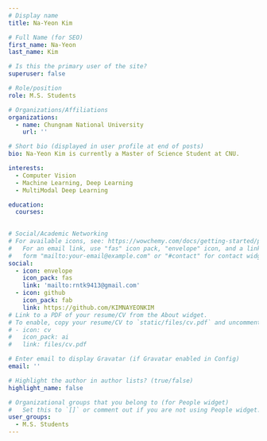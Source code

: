 ```yaml
---
# Display name
title: Na-Yeon Kim

# Full Name (for SEO)
first_name: Na-Yeon
last_name: Kim

# Is this the primary user of the site?
superuser: false

# Role/position
role: M.S. Students

# Organizations/Affiliations
organizations:
  - name: Chungnam National University
    url: ''

# Short bio (displayed in user profile at end of posts)
bio: Na-Yeon Kim is currently a Master of Science Student at CNU.

interests:
  - Computer Vision
  - Machine Learning, Deep Learning
  - MultiModal Deep Learning

education:
  courses:
    

# Social/Academic Networking
# For available icons, see: https://wowchemy.com/docs/getting-started/page-builder/#icons
#   For an email link, use "fas" icon pack, "envelope" icon, and a link in the
#   form "mailto:your-email@example.com" or "#contact" for contact widget.
social:
  - icon: envelope
    icon_pack: fas
    link: 'mailto:rntk9413@gmail.com'
  - icon: github
    icon_pack: fab
    link: https://github.com/KIMNAYEONKIM
# Link to a PDF of your resume/CV from the About widget.
# To enable, copy your resume/CV to `static/files/cv.pdf` and uncomment the lines below.
# - icon: cv
#   icon_pack: ai
#   link: files/cv.pdf

# Enter email to display Gravatar (if Gravatar enabled in Config)
email: ''

# Highlight the author in author lists? (true/false)
highlight_name: false

# Organizational groups that you belong to (for People widget)
#   Set this to `[]` or comment out if you are not using People widget.
user_groups:
  - M.S. Students
---
```


